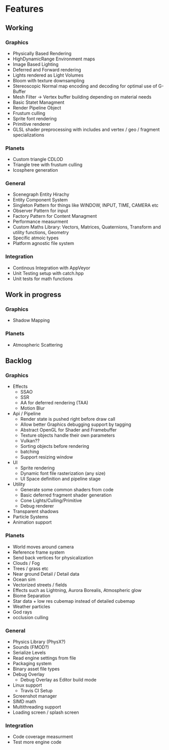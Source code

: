 # Features

## Working

### Graphics
 * Physically Based Rendering
 * HighDynamicRange Environment maps
 * Image Based Lighting
 * Deferred and Forward rendering
 * Lights rendered as Light Volumes
 * Bloom with texture downsampling
 * Stereoscopic Normal map encoding and decoding for optimal use of G-Buffer
 * Mesh Filter -> Vertex buffer building depending on material needs
 * Basic Statet Managment
 * Render Pipeline Object
 * Frustum culling
 * Sprite font rendering
 * Primitive renderer
 * GLSL shader preprocessing with includes and vertex / geo / fragment specializations
 
### Planets
 * Custom triangle CDLOD
 * Triangle tree with frustum culling
 * Icosphere generation
 
### General
 * Scenegraph Entity Hirachy 
 * Entity Component System 
 * Singleton Pattern for things like WINDOW, INPUT, TIME, CAMERA etc 
 * Observer Pattern for input 
 * Factory Pattern for Content Managment 
 * Performance measurment
 * Custom Maths Library: Vectors, Matrices, Quaternions, Transform and utility functions, Geometry
 * Specific atmoic types
 * Platform agnostic file system

### Integration
 * Continous Integration with AppVeyor
 * Unit Testing setup with catch.hpp
 * Unit tests for math functions
 
## Work in progress

### Graphics
 * Shadow Mapping

### Planets
 * Atmospheric Scattering
 
## Backlog

### Graphics
 * Effects
     * SSAO
     * SSR
     * AA for deferred rendering (TAA)
     * Motion Blur
 * Api / Pipeline
     * Render state is pushed right before draw call
     * Allow better Graphics debugging support by tagging
     * Abstract OpenGL for Shader and Framebuffer
     * Texture objects handle their own parameters
     * Vulkan??
     * Sorting objects before rendering
     * batching 
     * Support resizing window
 * UI
     * Sprite rendering
     * Dynamic font file rasterization (any size)
     * UI Space definition and pipeline stage
 * Utility
     * Generate some common shaders from code
     * Basic deferred fragment shader generation
     * Cone Lights/Culling/Primitive
     * Debug renderer
 * Transparent shadows
 * Particle Systems
 * Animation support
 
### Planets
 * World moves around camera
 * Reference frame system
 * Send back vertices for physicalization
 * Clouds / Fog
 * Trees / grass etc
 * Near ground Detail / Detail data
 * Ocean sim
 * Vectorized streets / fields
 * Effects such as Lightning, Aurora Borealis, Atmospheric glow
 * Biome Separation
 * Star data + low res cubemap instead of detailed cubemap
 * Weather particles
 * God rays
 * occlusion culling
 
### General
 * Physics Library (PhysX?)
 * Sounds (FMOD?)
 * Serialize Levels
 * Read engine settings from file
 * Packaging system
 * Binary asset file types
 * Debug Overlay
     * Debug Overlay as Editor build mode
 * Linux support
     * Travis CI Setup
 * Screenshot manager
 * SIMD math
 * Multithreading support
 * Loading screen / splash screen
 
### Integration
 * Code coverage measurment
 * Test more engine code